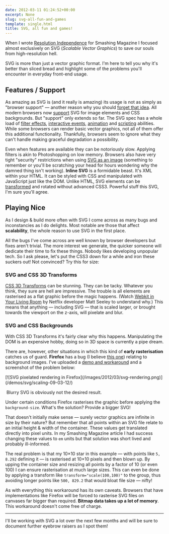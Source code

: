 ```yaml
---
date: 2012-03-11 01:24:52+00:00
excerpt: None
slug: svg-all-fun-and-games
template: single.html
title: SVG, all fun and games!
---
```


When I wrote [Resolution Independence](http://coding.smashingmagazine.com/2012/01/16/resolution-independence-with-svg/) for Smashing Magazine I focused almost exclusively on SVG (_Scalable Vector Graphics_) to save our souls from high-resolution hell.

SVG is more than just a vector graphic format. I'm here to tell you why it's better than sliced bread and highlight some of the problems you'll encounter in everyday front-end usage.


## Features / Support


As amazing as SVG is (and it really is amazing) its usage is not as simply as "browser support" — another reason why you should [forget that idea](/2012/03/03/forget-about-browser-support/). All modern browsers now [support](http://caniuse.com/#search=SVG) SVG for image elements and CSS backgrounds. But "support" only extends so far. The SVG spec has a whole load of [filter effects](http://www.w3.org/TR/SVG/filters.html), [interactive events](http://www.w3.org/TR/SVG/interact.html), [animation](http://www.w3.org/TR/SVG/animate.html) and [scripting](http://www.w3.org/TR/SVG/script.html) abilities. While some browsers can render basic vector graphics, not all of them offer this additional functionality. Thankfully, browsers seem to ignore what they can't handle making graceful degradation a possibility.

Even when features are available they can be notoriously slow. Applying filters is akin to Photoshopping on low memory. Browsers also have very tight "security" restrictions when using [SVG as an image](https://developer.mozilla.org/en/SVG/SVG_as_an_Image) (something to remember or you'll be scratching your head for hours wondering why the damned thing isn't working). **Inline SVG** is a formidable beast. It's XML within your HTML. It can be styled with CSS and manipulated with JavaScript just like the DOM. Unlike HTML, SVG elements can be [transformed](http://www.w3.org/TR/SVG/coords.html#TransformAttribute) and rotated without advanced CSS3. Powerful stuff this SVG, I'm sure you'll agree.


## Playing Nice


As I design & build more often with SVG I come across as many bugs and inconstancies as I do delights. Most notable are those that affect **scalability**, the whole reason to use SVG in the first place.

All the bugs I've come across are well known by browser developers but fixes aren't trivial. The more interest we generate, the quicker someone will dedicate their time to fix these things. Nobody likes developing unpopular tech. So I ask please, let's put the CSS3 down for a while and iron these suckers out! Not convinced? Try this for size:


### SVG and CSS 3D Transforms


[CSS 3D Transforms](http://24ways.org/2010/intro-to-css-3d-transforms) can be stunning. They can be tacky. Whatever you think, they sure are hell are impressive. The trouble is all elements are rasterised as a flat graphic before the magic happens. (Watch [Webkit in Your Living Room](http://www.youtube.com/watch?v=xuMWhto62Eo) by Netflix developer Matt Seeley to understand why.) This means that anything — including SVG — that is scaled larger, or brought towards the viewport on the z-axis, will pixelate and blur.


### SVG and CSS Backgrounds


With CSS 3D Transforms it's fairly clear why this happens. Manipulating the DOM is an expensive hobby, doing so in 3D space is currently a pipe dream.

There are, however, other situations in which this kind of **early rasterisation** catches us of guard. **Firefox** has a bug (I believe [this one](https://bugzilla.mozilla.org/show_bug.cgi?id=600207)) relating to background images. I've uploaded a [demo and workaround](/demos/svg/scaling-09-03-12/) and a screenshot of the problem below:

<p class="b-post__image">[![SVG pixelated rendering in Firefox](/images/2012/03/svg-rendering.png)](/demos/svg/scaling-09-03-12/)</p>

 Blurry SVG is obviously not the desired result.

Under certain conditions Firefox rasterises the graphic before applying the `background-size`. What's the solution? Provide a bigger SVG!

That doesn't initially make sense — surely vector graphics are infinite in size by their nature? But remember that all points within an SVG file relate to an initial height & width of the container. These values get translated directly into pixel units. In my Smashing Magazine article I had success changing these values to `em` units but that solution was short lived and probably ill-informed.

The real problem is that my 10×10 star in this example — with points like `5, 8.292` defining it — is rasterised at 10×10 pixels and then blown up. By upping the container size and resizing all points by a factor of 10 (or even 100) I can ensure rasterisation at much large sizes. This can even be done by applying a transform like `transform="scale(100,100)"` to the group, thus avoiding longer points like `500, 829.2` that would bloat file size — nifty!

As with everything this workaround has its own caveats. Browsers that have implementations like Firefox will be forced to rasterise SVG files on canvases far bigger than required. **Bitmap data takes up a lot of memory**. This workaround doesn't come free of charge.


* * *


I'll be working with SVG a lot over the next few months and will be sure to document further eyebrow raisers as I spot them!

